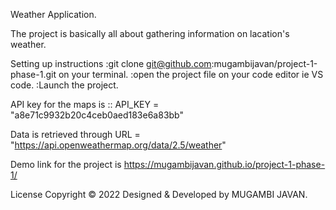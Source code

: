 Weather Application.

The project is basically all about gathering information on lacation's weather.

Setting up instructions
        :git clone git@github.com:mugambijavan/project-1-phase-1.git on your terminal.
        :open the project file on your code editor ie VS code. 
        :Launch the project.

API key for the maps is :: API_KEY = "a8e71c9932b20c4ceb0aed183e6a83bb"

Data is retrieved through URL = "https://api.openweathermap.org/data/2.5/weather"

Demo link for the project is https://mugambijavan.github.io/project-1-phase-1/

License Copyright © 2022 Designed & Developed by MUGAMBI JAVAN.


